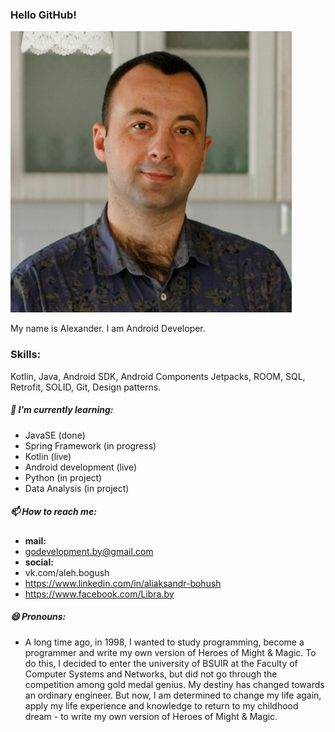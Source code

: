 ### Hello GitHub!

<p><img src="https://github.com/aleh-god/aleh-god/blob/master/avatar.png" width="450" height="450" alt=""></p>

My name is Alexander. I am Android Developer.

### Skills:

Kotlin, Java, Android SDK, Android Components Jetpacks, ROOM, SQL, Retrofit, SOLID, Git, Design patterns.

##### 🌱 I’m currently learning:

- JavaSE (done)
- Spring Framework (in progress)
- Kotlin (live)
- Android development (live)
- Python (in project)
- Data Analysis (in project)

##### 📫 How to reach me:

- **mail:**
- godevelopment.by@gmail.com
- **social:**
- vk.com/aleh.bogush
- https://www.linkedin.com/in/aliaksandr-bohush
- https://www.facebook.com/Libra.by

##### 😄 Pronouns:

- A long time ago, in 1998, I wanted to study programming, become a programmer and write my own version of Heroes of Might & Magic. To do this, I decided to enter the university of BSUIR at the Faculty of Computer Systems and Networks, but did not go through the competition among gold medal genius. My destiny has changed towards an ordinary engineer. But now, I am determined to change my life again, apply my life experience and knowledge to return to my childhood dream - to write my own version of Heroes of Might & Magic.
